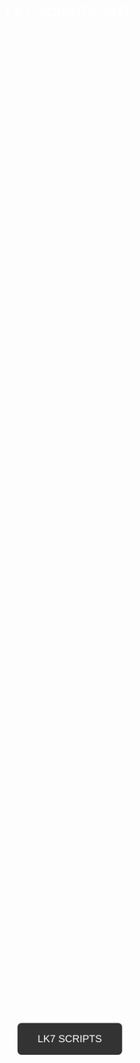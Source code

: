 # LK7-SCRIPTS-SITE




<!DOCTYPE html>
<html lang="pt-BR">
<head>
<meta charset="UTF-8">
<meta name="viewport" content="width=device-width, initial-scale=1.0">
<title>LK7 Scripts</title>
<style>
    body {
        margin: 0;
        font-family: Arial, sans-serif;
        color: white;
        text-align: center;
        overflow: hidden;
    }

    canvas {
        position: fixed;
        top: 0;
        left: 0;
        z-index: -1;
    }

    .container {
        display: flex;
        flex-direction: column;
        justify-content: center;
        align-items: center;
        height: 100vh;
    }

    .button {
        background-color: #333;
        border: none;
        color: white;
        padding: 20px 40px;
        font-size: 20px;
        cursor: pointer;
        border-radius: 8px;
        transition: background 0.3s;
    }

    .button:disabled {
        background-color: #555;
        cursor: not-allowed;
    }

    .button:hover:not(:disabled) {
        background-color: #555;
    }

    .hidden {
        display: none;
    }

    textarea {
        width: 80%;
        height: 150px;
        margin-top: 20px;
        border-radius: 8px;
        padding: 10px;
        font-size: 14px;
        resize: none;
    }

    .copy-btn {
        margin-top: 10px;
        padding: 10px 20px;
        background: #28a745;
        color: white;
        border: none;
        border-radius: 8px;
        cursor: pointer;
    }
</style>
</head>
<body>

<canvas id="stars"></canvas>

<div id="page1" class="container">
    <button class="button" onclick="goToAccess()">LK7 SCRIPTS</button>
</div>

<div id="page2" class="container hidden">
    <button id="accessBtn" class="button" disabled>GET ACCESS 00:10</button>
</div>

<div id="page3" class="container hidden">
    <h2>Seu Script</h2>
    <textarea id="scriptArea" readonly>loadstring(game:HttpGet("https://pastebin.com/raw/rf4N6ZLn"))()</textarea>
    <br>
    <button class="copy-btn" onclick="copyScript()">Copiar Script</button>
</div>

<script>
    // Fundo animado estilo Delta
    const canvas = document.getElementById("stars");
    const ctx = canvas.getContext("2d");
    let stars = [];

    function resizeCanvas() {
        canvas.width = window.innerWidth;
        canvas.height = window.innerHeight;
    }
    window.addEventListener("resize", resizeCanvas);
    resizeCanvas();

    function createStars() {
        stars = [];
        for (let i = 0; i < 150; i++) {
            stars.push({
                x: Math.random() * canvas.width,
                y: Math.random() * canvas.height,
                size: Math.random() * 2,
                speed: Math.random() * 0.5 + 0.2
            });
        }
    }

    function drawStars() {
        ctx.clearRect(0, 0, canvas.width, canvas.height);
        ctx.fillStyle = "white";
        stars.forEach(star => {
            ctx.beginPath();
            ctx.arc(star.x, star.y, star.size, 0, Math.PI * 2);
            ctx.fill();
        });
    }

    function moveStars() {
        stars.forEach(star => {
            star.y += star.speed;
            if (star.y > canvas.height) {
                star.y = 0;
                star.x = Math.random() * canvas.width;
            }
        });
    }

    function animateStars() {
        drawStars();
        moveStars();
        requestAnimationFrame(animateStars);
    }

    createStars();
    animateStars();

    // Lógica do site
    function goToAccess() {
        document.getElementById("page1").classList.add("hidden");
        document.getElementById("page2").classList.remove("hidden");

        let timeLeft = 10;
        let btn = document.getElementById("accessBtn");

        let timer = setInterval(() => {
            timeLeft--;
            btn.textContent = `GET ACCESS 00:${timeLeft < 10 ? '0' : ''}${timeLeft}`;
            if (timeLeft <= 0) {
                clearInterval(timer);
                btn.textContent = "GET ACCESS";
                btn.disabled = false;
                btn.onclick = showScript;
            }
        }, 1000);
    }

    function showScript() {
        document.getElementById("page2").classList.add("hidden");
        document.getElementById("page3").classList.remove("hidden");
    }

    function copyScript() {
        let script = document.getElementById("scriptArea");
        script.select();
        document.execCommand("copy");
        alert("Script copiado!");
    }
</script>

</body>
</html>
